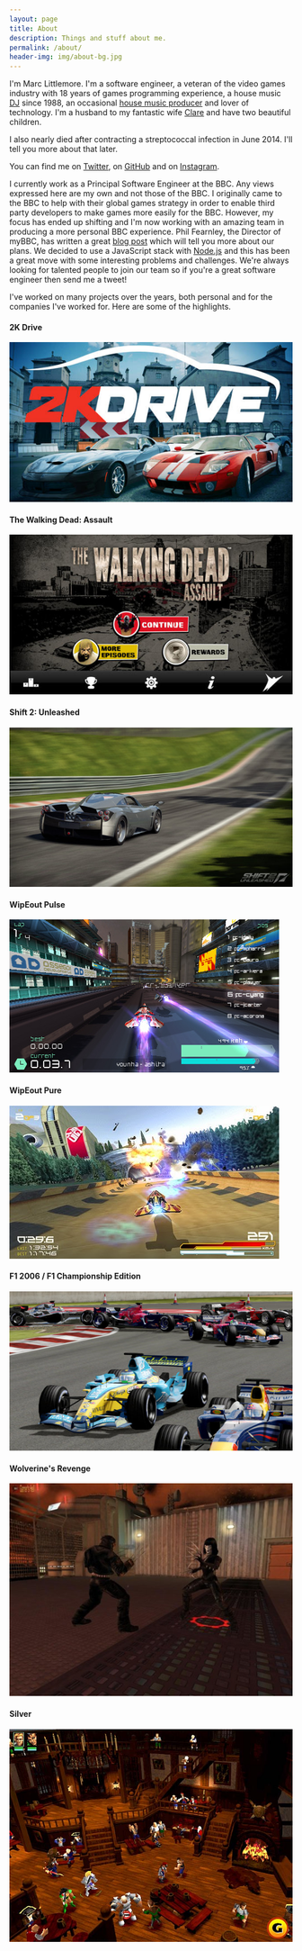 ```yaml
---
layout: page
title: About
description: Things and stuff about me.
permalink: /about/
header-img: img/about-bg.jpg
---
```


I'm Marc Littlemore. I'm a software engineer, a veteran of the video games industry with 18 years of games programming experience, a house music [DJ](http://www.djcruze.co.uk) since 1988, an occasional [house music producer](http://soundcloud.com/djcruze) and lover of technology. I'm a husband to my fantastic wife [Clare](http://www.chlittle.com) and have two beautiful children.

I also nearly died after contracting a streptococcal infection in June 2014. I'll tell you more about that later.

You can find me on [Twitter](https://www.twitter.com/marclittlemore), on [GitHub](https://www.github.com/MarcL) and on [Instagram](https://www.instagram.com/marclittlemore).

I currently work as a Principal Software Engineer at the BBC. Any views expressed here are my own and not those of the BBC. I originally came to the BBC to help with their global games strategy in order to enable third party developers to make games more easily for the BBC. However, my focus has ended up shifting and I'm now working with an amazing team in producing a more personal BBC experience. Phil Fearnley, the Director of myBBC, has written a great [blog post](http://www.bbc.co.uk/blogs/aboutthebbc/entries/46a896ea-e587-4c63-ae7e-9781bca58dd3) which will tell you more about our plans. We decided to use a JavaScript stack with [Node.js](https://nodejs.org/en/) and this has been a great move with some interesting problems and challenges. We're always looking for talented people to join our team so if you're a great software engineer then send me a tweet!

I've worked on many projects over the years, both personal and for the companies I've worked for. Here are some of the highlights.

#### 2K Drive

![2K Drive](/img/games/2k-drive-568x568.jpg)

#### The Walking Dead: Assault

![The Walking Dead: Assault](/img/games/walking-dead-assault-568x568.jpg)

#### Shift 2: Unleashed

![Shift 2: Unleashed](/img/games/shift2-unleashed-640x360.jpg)

#### WipEout Pulse

![WipEout Pulse](/img/games/wipeout-pulse-480x272.jpg)

#### WipEout Pure

![WipEout Pure](/img/games/wipeout-pure-480x272.jpg)

#### F1 2006 / F1 Championship Edition

![F1 Championship Edition](/img/games/f1-championship-edition-640x360.jpg)

#### Wolverine's Revenge

![Wolverine's Revenge](/img/games/wolverines-revenge-512x384.jpg)

#### Silver

![Silver](/img/games/silver-640x480.jpg)

